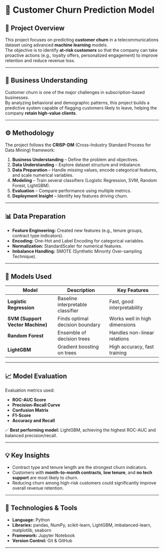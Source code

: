 # 🧠 Customer Churn Prediction Model

## 🎯 Project Overview
This project focuses on predicting **customer churn** in a telecommunications dataset using advanced **machine learning** models.  
The objective is to identify **at-risk customers** so that the company can take proactive actions (e.g., loyalty offers, personalized engagement) to improve retention and reduce revenue loss.

---

## 🧩 Business Understanding
Customer churn is one of the major challenges in subscription-based businesses.  
By analyzing behavioral and demographic patterns, this project builds a predictive system capable of flagging customers likely to leave, helping the company **retain high-value clients**.

---

## ⚙️ Methodology
The project follows the **CRISP-DM** (Cross-Industry Standard Process for Data Mining) framework:

1. **Business Understanding** – Define the problem and objectives.  
2. **Data Understanding** – Explore dataset structure and imbalance.  
3. **Data Preparation** – Handle missing values, encode categorical features, and scale numerical variables.  
4. **Modeling** – Train several classifiers (Logistic Regression, SVM, Random Forest, LightGBM).  
5. **Evaluation** – Compare performance using multiple metrics.  
6. **Deployment Insight** – Identify key features driving churn.

---

## 📊 Data Preparation
- **Feature Engineering:** Created new features (e.g., tenure groups, contract type indicators).  
- **Encoding:** One-Hot and Label Encoding for categorical variables.  
- **Normalization:** StandardScaler for numerical features.  
- **Imbalance Handling:** SMOTE (Synthetic Minority Over-sampling Technique).  

---

## 🤖 Models Used
| Model | Description | Key Features |
|--------|--------------|--------------|
| **Logistic Regression** | Baseline interpretable classifier | Fast, good interpretability |
| **SVM (Support Vector Machine)** | Finds optimal decision boundary | Works well in high dimensions |
| **Random Forest** | Ensemble of decision trees | Handles non-linear relations |
| **LightGBM** | Gradient boosting on trees | High accuracy, fast training |

---

## 📈 Model Evaluation
Evaluation metrics used:
- **ROC-AUC Score**
- **Precision-Recall Curve**
- **Confusion Matrix**
- **F1-Score**
- **Accuracy and Recall**

✅ **Best performing model:** LightGBM, achieving the highest ROC-AUC and balanced precision/recall.

---

## 💡 Key Insights
- Contract type and tenure length are the strongest churn indicators.  
- Customers with **month-to-month contracts**, **low tenure**, and **no tech support** are most likely to churn.  
- Reducing churn among high-risk customers could significantly improve overall revenue retention.

---

## 🧰 Technologies & Tools
- **Language:** Python  
- **Libraries:** pandas, NumPy, scikit-learn, LightGBM, imbalanced-learn, matplotlib, seaborn  
- **Framework:** Jupyter Notebook  
- **Version Control:** Git & GitHub

---

